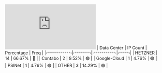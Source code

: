 ![Diagramm](https://github.com/obajay/StateSync-snapshots/blob/main/Projects/Hypersign/1/README.md)
| Data Center | IP Count | Percentage | Freq |
|:------------:|:--------:|:-----------:|:-----:|
| HETZNER | 14 | 66.67% | 🔴 |
| Contabo | 2 | 9.52% | 🟢 |
| Google-Cloud | 1 | 4.76% | 🟢 |
| PSINet | 1 | 4.76% | 🟢 |
| OTHER | 3 | 14.29% | 🟢 |